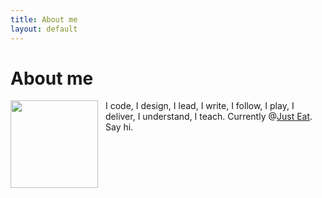 ```yaml
---
title: About me
layout: default
---
```


<div class="post">
	<h1 class="pageTitle">About me</h1>
	<p class="intro">
	    <img src="{{ '/assets/img/me.jpg' | prepend: site.baseurl }}" alt="" style="width:140px; float:left; margin-right:12px">
	    <span>I code, I design, I lead, I write, I follow, I play, I deliver, I understand, I teach. Currently @<a href="https://just-eat.co.uk">Just Eat</a>. Say hi.</span>
	</p>
</div>
